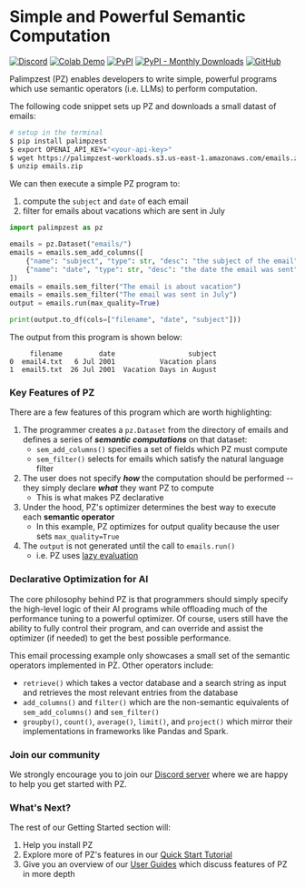 # Simple and Powerful Semantic Computation
[![Discord](https://img.shields.io/discord/1245561987480420445?logo=discord)](https://discord.gg/dN85JJ6jaH)
[![Colab Demo](https://colab.research.google.com/assets/colab-badge.svg)](https://colab.research.google.com/drive/1zqOxnh_G6eZ8_xax6PvDr-EjMt7hp4R5?usp=sharing)
[![PyPI](https://img.shields.io/pypi/v/palimpzest)](https://pypi.org/project/palimpzest/)
[![PyPI - Monthly Downloads](https://img.shields.io/pypi/dm/palimpzest?color=teal)](https://pypi.org/project/palimpzest/)
[![GitHub](https://img.shields.io/badge/GitHub-Code-blue?logo=github)](https://github.com/mitdbg/palimpzest)
<!-- [![Paper](https://img.shields.io/badge/Paper-arXiv-b31b1b?logo=arxiv)](https://arxiv.org/pdf/2405.14696) -->
<!-- [![Video](https://img.shields.io/badge/YouTube-Talk-red?logo=youtube)](https://youtu.be/T8VQfyBiki0?si=eiph57DSEkDNbEIu) -->

Palimpzest (PZ) enables developers to write simple, powerful programs which use semantic operators (i.e. LLMs) to perform computation.

The following code snippet sets up PZ and downloads a small datast of emails:
```bash
# setup in the terminal
$ pip install palimpzest
$ export OPENAI_API_KEY="<your-api-key>"
$ wget https://palimpzest-workloads.s3.us-east-1.amazonaws.com/emails.zip
$ unzip emails.zip
```
We can then execute a simple PZ program to:

1. compute the `subject` and `date` of each email
2. filter for emails about vacations which are sent in July

```python
import palimpzest as pz

emails = pz.Dataset("emails/")
emails = emails.sem_add_columns([
    {"name": "subject", "type": str, "desc": "the subject of the email"},
    {"name": "date", "type": str, "desc": "the date the email was sent"},
])
emails = emails.sem_filter("The email is about vacation")
emails = emails.sem_filter("The email was sent in July")
output = emails.run(max_quality=True)

print(output.to_df(cols=["filename", "date", "subject"]))
```
The output from this program is shown below:
```
     filename         date                  subject
0  email4.txt   6 Jul 2001           Vacation plans
1  email5.txt  26 Jul 2001  Vacation Days in August
```

### Key Features of PZ
There are a few features of this program which are worth highlighting:

1. The programmer creates a `pz.Dataset` from the directory of emails and defines a series of ***semantic computations*** on that dataset:
    - `sem_add_columns()` specifies a set of fields which PZ must compute
    - `sem_filter()` selects for emails which satisfy the natural language filter
2. The user does not specify ***how*** the computation should be performed -- they simply declare ***what*** they want PZ to compute
    - This is what makes PZ declarative
3. Under the hood, PZ's optimizer determines the best way to execute each **semantic operator**
    - In this example, PZ optimizes for output quality because the user sets `max_quality=True`
3. The `output` is not generated until the call to `emails.run()`
    - i.e. PZ uses [lazy evaluation](https://en.wikipedia.org/wiki/Lazy_evaluation)

### Declarative Optimization for AI
The core philosophy behind PZ is that programmers should simply specify the high-level logic of their AI programs while offloading much of the performance tuning to a powerful optimizer. Of course, users still have the ability to fully control their program, and can override and assist the optimizer (if needed) to get the best possible performance.

This email processing example only showcases a small set of the semantic operators implemented in PZ. Other operators include:

- `retrieve()` which takes a vector database and a search string as input and retrieves the most relevant entries from the database
- `add_columns()` and `filter()` which are the non-semantic equivalents of `sem_add_columns()` and `sem_filter()`
- `groupby()`, `count()`, `average()`, `limit()`, and `project()` which mirror their implementations in frameworks like Pandas and Spark.

<!-- **[[start of quick editorial note]]**
This^ example is significantly improved from before, but it can be simplified and clarified further:
0. Add `maxquality=True` as a flag for `.run()` (i.e. make it possible to construct config from `.run()` kwargs)
1. If possible, we should show the (abbreviated) contents of the inputs
2. As discussed offline, the `sem_add_columns()` arguments are very verbose, and it would be nice to support (and show off) syntax like:
    - `emails.sem_add_columns(["sender", "subject"], prompt="Please compute the subject and sent date of the email")`.
3. I also think we should also consider making our example a bit more impressive.
    - Right now it feels like a childish example which a few regexes could solve
    - We need to be showcasing PZ's muscle right from the jump (e.g. computing a summary of the email)
4. A good solution to 5. can also solve (1.) - (4.)
**[[end of quick editorial note]]** -->

<!-- PZ provides the developer with a high-level interface for composing semantic operators into concise programs. The call to `emails.run()` triggers PZ's optimizer, which automatically selects which LLMs and execution strategies to use for each semantic operation. Users have the ability to fully control the program, and can override and assist the optimizer (if needed) to get the best possible performance. -->

### Join our community
We strongly encourage you to join our [Discord server](https://discord.gg/dN85JJ6jaH) where we are happy to help you get started with PZ.

### What's Next?
The rest of our Getting Started section will:

1. Help you install PZ
2. Explore more of PZ's features in our [Quick Start Tutorial](getting-started/quickstart.md)
3. Give you an overview of our [User Guides](user-guide/overview.md) which discuss features of PZ in more depth


<!-- Palimpzest is a **cost-based optimizer for AI-powered analytical workloads**. It enables users to express complex AI-powered data queries in a **high-level declarative language**, and it **automatically generates optimized execution plans** that minimize cost, maximize quality, or balance both.

In modern AI applications, executing queries efficiently is a challenge. A single query may require:

* Extracting structured data from unstructured sources (e.g., PDFs, emails, research papers)
* **Choosing between different AI models and inference methods**
* **Managing trade-offs between execution speed, cost, and accuracy**
* **Handling large-scale datasets while minimizing computational overhead**

Traditionally, AI engineers must **manually fine tune** prompts, select models, and optimize inference strategies for each task. This process is not only time consuming but also requires constant updates as models evolve and costs fluctuate.

Palimpzest **solves this problem** by applying **cost-based optimization techniques** similar to a database query optimizer to **AI-powered analytical queries**. Users write **declarative queries**, and Palimpzest:

1. **Analyzes the query structure**  
2. **Explores different execution plans**  
3. **Estimates cost, runtime, and quality**  
4. **Selects the optimal plan** based on user-defined constraints  

🚀 **Quick Links**:

- **[📄 Read the Paper](https://arxiv.org/pdf/2405.14696)**
- **[📝 Read the Blog](https://dsg.csail.mit.edu/projects/palimpzest/)**
- **[▶️ Watch the MIT Video](https://youtu.be/T8VQfyBiki0?si=eiph57DSEkDNbEIu)** 


!!! info "Getting Started I: Install Palimpzest"
    === "PyPi"
        You can find a stable version of the PZ package on PyPI [here](https://pypi.org/project/palimpzest/). To install the package, run:
        ```bash
        $ pip install palimpzest
        ```
    === "Clone Repo"
        Clone the repository and install the package:

        ```bash 
        git clone git@github.com:mitdbg/palimpzest.git
        cd palimpzest
        pip install .
        ```

!!! info "Getting Started II: Demo PZ modules for various tasks"

    === "Quick Start"

        The easiest way to get started with Palimpzest is to run the `quickstart.ipynb` jupyter notebook. We demonstrate the full workflow of working with PZ, including registering a dataset, composing and executing a pipeline, and accessing the results.
        To run the notebook, you can use the following command:
            ```bash
            $ jupyter notebook
            ```
        And then access the notebook from the jupyter interface in your browser at `localhost:8888`.

    === "Even Quicker Start"

        For eager readers, the code in the notebook can be found in the following condensed snippet. However, we do suggest reading the notebook as it contains more insight into each element of the program.
        ```python
        import pandas as pd
        import palimpzest.datamanager.datamanager as pzdm
        from palimpzest.core.data.dataset import Dataset
        from palimpzest.core.lib.fields import Field
        from palimpzest.core.lib.schemas import Schema, TextFile
        from palimpzest.policy import MinCost, MaxQuality
        from palimpzest.query.processor.config import QueryProcessorConfig

        # Dataset registration
        dataset_path = "testdata/enron-tiny"
        dataset_name = "enron-tiny"
        pzdm.DataDirectory().register_local_directory(dataset_path, dataset_name)

        # Dataset loading
        dataset = Dataset(dataset_name, schema=TextFile)

        # Schema definition for the fields we wish to compute
        class Email(Schema):
            """Represents an email, which in practice is usually from a text file"""
            sender = Field(desc="The email address of the sender")
            subject = Field(desc="The subject of the email")
            date = Field(desc="The date the email was sent")

        # Lazy construction of computation to filter for emails about holidays sent in July
        dataset = dataset.convert(Email, desc="An email from the Enron dataset")
        dataset = dataset.filter("The email was sent in July")
        dataset = dataset.filter("The email is about holidays")

        # Executing the compuation
        policy = MinCost()
        config = QueryProcessorConfig(
            policy=policy,
            verbose=True,
            processing_strategy="no_sentinel",
            execution_strategy="sequential",
            optimizer_strategy="pareto",
        )
        results, execution_stats = dataset.run(config)

        # Writing output to disk
        output_df = pd.DataFrame([r.to_dict() for r in results])[["date","sender","subject"]]
        output_df.to_csv("july_holiday_emails.csv")
        ```

    === "Python Demos"

        Below are simple instructions to run PZ on a test data set of enron emails that is included with the system.

        ### Downloading test data
        To run the provided demos, you will need to download the test data. Due to the size of the data, we are unable to include it in the repository. You can download the test data by running the following command from a unix terminal (requires `wget` and `tar`):
        ```
        chmod +x testdata/download-testdata.sh
        ./testdata/download-testdata.sh
        ```
        For convenience, we have also provided a script to register all test data with Palimpzest:
        ```
        chmod +x testdata/register-sources.sh
        ./testdata/register-sources.sh
        ```

        ### Running the Demos
        - Initialize the configuration by running `pz init`.

        - Palimpzest defaults to using OpenAI. You’ll need to export an environment variable `OPENAI_API_KEY`

        - (Skip this step if you ran the `register-sources.sh` script successfully) Add the enron data set with:
        `pz reg --path testdata/enron-tiny --name enron-tiny`

        - Finally, run the simple test program with:
            `python demos/simpleDemo.py --task enron --datasetid enron-eval-tiny --verbose` -->
